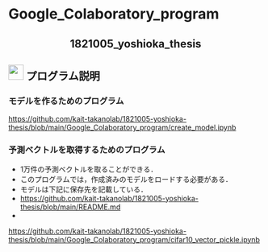 # Google_Colaboratory_program
<h2 align="center">1821005_yoshioka_thesis</h2>


## <img src="https://icooon-mono.com/i/icon_16004/icon_160041_64.png" height="30px;" /> プログラム説明

### モデルを作るためのプログラム
https://github.com/kait-takanolab/1821005-yoshioka-thesis/blob/main/Google_Colaboratory_program/create_model.ipynb

### 予測ベクトルを取得するためのプログラム
- 1万件の予測ベクトルを取ることができる．
- このプログラムでは，作成済みのモデルをロードする必要がある．
- モデルは下記に保存先を記載している．
- https://github.com/kait-takanolab/1821005-yoshioka-thesis/blob/main/README.md
- 
https://github.com/kait-takanolab/1821005-yoshioka-thesis/blob/main/Google_Colaboratory_program/cifar10_vector_pickle.ipynb

